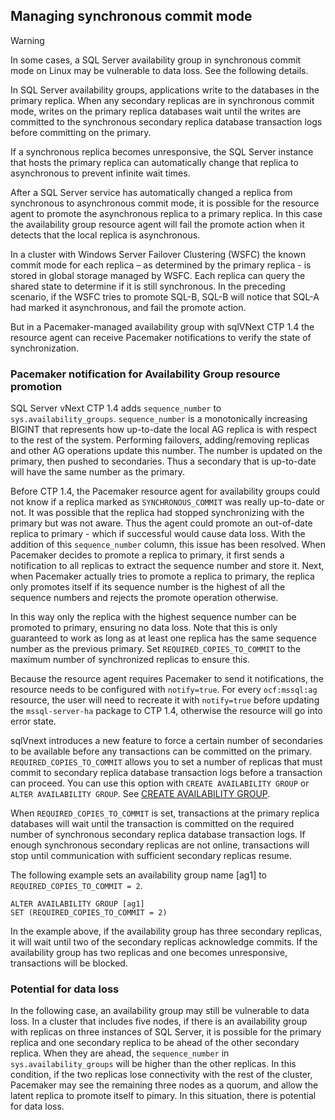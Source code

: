 ## Managing synchronous commit mode

>[!WARNING]
>In some cases, a SQL Server availability group in synchronous commit mode on Linux may be vulnerable to data loss. See the following details.

In SQL Server availability groups, applications write to the databases in the primary replica. When any secondary replicas are in synchronous commit mode, writes on the primary replica databases wait until the writes are committed to the synchronous secondary replica database transaction logs before committing on the primary. 

If a synchronous replica becomes unresponsive, the SQL Server instance that hosts the primary replica can automatically change that replica to asynchronous to prevent infinite wait times.

After a SQL Server service has automatically changed a replica from synchronous to asynchronous commit mode, it is possible for the resource agent to promote the asynchronous replica to a primary replica. In this case the availability group resource agent will fail the promote action when it detects that the local replica is asynchronous.

In a cluster with Windows Server Failover Clustering (WSFC) the known commit mode for each replica – as determined by the primary replica - is stored in global storage managed by WSFC. Each replica can query the shared state to determine if it is still synchronous. In the preceding scenario, if the WSFC tries to promote SQL-B, SQL-B will notice that SQL-A had marked it asynchronous, and fail the promote action.

But in a Pacemaker-managed availability group with sqlVNext CTP 1.4 the resource agent can receive Pacemaker notifications to verify the state of synchronization. 

### Pacemaker notification for Availability Group resource promotion

SQL Server vNext CTP 1.4 adds `sequence_number` to `sys.availability_groups`. `sequence_number` is a monotonically increasing BIGINT that represents how up-to-date the local AG replica is with respect to the rest of the system. Performing failovers, adding/removing replicas and other AG operations update this number. The number is updated on the primary, then pushed to secondaries. Thus a secondary that is up-to-date will have the same number as the primary.

Before CTP 1.4, the Pacemaker resource agent for availability groups could not know if a replica marked as `SYNCHRONOUS_COMMIT` was really up-to-date or not. It was possible that the replica had stopped synchronizing with the primary but was not aware. Thus the agent could promote an out-of-date replica to primary - which if successful would cause data loss. With the addition of this `sequence_number` column, this issue has been resolved. When Pacemaker decides to promote a replica to primary, it first sends a notification to all replicas to extract the sequence number and store it. Next, when Pacemaker actually tries to promote a replica to primary, the replica only promotes itself if its sequence number is the highest of all the sequence numbers and rejects the promote operation otherwise.

In this way only the replica with the highest sequence number can be promoted to primary, ensuring no data loss. Note that this is only guaranteed to work as long as at least one replica has the same sequence number as the previous primary. Set `REQUIRED_COPIES_TO_COMMIT` to the maximum number of synchronized replicas to ensure this.

Because the resource agent requires Pacemaker to send it notifications, the resource needs to be configured with `notify=true`. For every `ocf:mssql:ag` resource, the user will need to recreate it with `notify=true` before updating the `mssql-server-ha` package to CTP 1.4, otherwise the resource will go into error state.

sqlVnext introduces a new feature to force a certain number of secondaries to be available before any transactions can be committed on the primary. `REQUIRED_COPIES_TO_COMMIT` allows you to set a number of replicas that must commit to secondary replica database transaction logs before a transaction can proceed. You can use this option with `CREATE AVAILABILITY GROUP` or `ALTER AVAILABILITY GROUP`. See [CREATE AVAILABILITY GROUP](http://msdn.microsoft.com/library/ff878399.aspx).

When `REQUIRED_COPIES_TO_COMMIT` is set, transactions at the primary replica databases will wait until the transaction is committed on the required number of synchronous secondary replica database transaction logs. If enough synchronous secondary replicas are not online, transactions will stop until communication with sufficient secondary replicas resume.

The following example sets an availability group name [ag1] to `REQUIRED_COPIES_TO_COMMIT = 2`.

```Transact-SQL
ALTER AVAILABILITY GROUP [ag1]
SET (REQUIRED_COPIES_TO_COMMIT = 2)
```

In the example above, if the availability group has three secondary replicas, it will wait until two of the secondary replicas acknowledge commits. If the availability group has two replicas and one becomes unresponsive, transactions will be blocked.

### Potential for data loss

In the following case, an availability group may still be vulnerable to data loss. In a cluster that includes five nodes, if there is an availability group with replicas on three instances of SQL Server, it is possible for the primary replica and one secondary replica to be ahead of the other secondary replica. When they are ahead, the `sequence_number` in `sys.availability_groups` will be higher than the other replicas. In this condition, if the two replicas lose connectivity with the rest of the cluster, Pacemaker may see the remaining three nodes as a quorum, and allow the latent replica to promote itself to pimary. In this situation, there is potential for data loss. 

